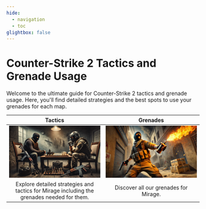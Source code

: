 ```yaml
---
hide:
  - navigation
  - toc
glightbox: false
---
```




# Counter-Strike 2 Tactics and Grenade Usage

Welcome to the ultimate guide for Counter-Strike 2 tactics and grenade usage. Here, you'll find detailed strategies and the best spots to use your grenades for each map.

|**Tactics**|**Grenades**|
|:---:|:---:|
| [![Tactics Index](./assets/img/tactics.jpg)](./tactics/tactics_index.md)  | [![Nade Index](./assets/img/nades.jpg)](./nades/nades_index.md)              |
| Explore detailed strategies and tactics for Mirage including the grenades needed for them. | Discover all our grenades for Mirage.|
